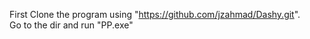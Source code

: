 First Clone the program using "https://github.com/jzahmad/Dashy.git".																																																						
Go to the dir and run "PP.exe"
